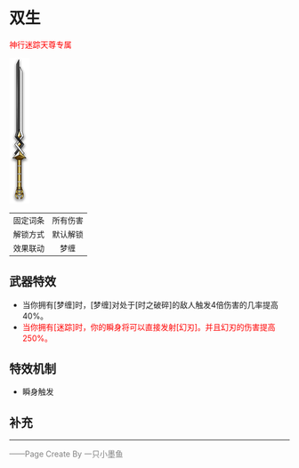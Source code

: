 # 双生

<font color=red>神行迷踪天尊专属</font> 

![双生](Texture2D_Sword/双生.png)

|||
|:----:|:----:|
|固定词条|所有伤害|
|解锁方式|默认解锁|
|效果联动|梦缠|


## 武器特效
- 当你拥有[梦缠]时，[梦缠]对处于[时之破碎]的敌人触发4倍伤害的几率提高40%。
- <font color=red>当你拥有[迷踪]时，你的瞬身将可以直接发射[幻刃]。并且幻刃的伤害提高250%。</font>

## 特效机制
- 瞬身触发
## 补充

---

<font color=grey>——Page Create By 一只小墨鱼</font>
